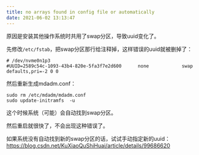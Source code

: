 ```yaml
---
title: no arrays found in config file or automatically
date: 2021-06-02 13:13:47
---
```


原因是安装其他操作系统时共用了swap分区，导致uuid变化了。

先修改`/etc/fstab`，把swap分区那行给注释掉，这样错误的uuid就被删掉了：
```
# /dev/nvme0n1p3
#UUID=2589c54c-1093-43b4-820e-5fa3f7e2d600      none            swap            defaults,pri=-2 0 0
```

然后重新生成mdadm.conf：
```shell
sudo rm /etc/mdadm/mdadm.conf
sudo update-initramfs  -u
```
这个时候系统（可能）会自动找到swap分区。

然后重启就很快了，不会出现这种错误了。

如果系统没有自动找到新的swap分区的话，试试手动指定新的uuid：<https://blog.csdn.net/KuXiaoQuShiHuai/article/details/99686620>
